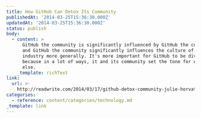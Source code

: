```yaml
---
title: How GitHub Can Detox Its Community
publishedAt: '2014-03-25T15:36:30.000Z'
updatedAt: '2014-03-25T15:36:30.000Z'
status: publish
body:
  - content: >
      GitHub the community is significantly influenced by GitHub the company,
      and GitHub the community significantly influences the culture of the tech
      industry more generally. It's more important for GitHub to be diverse
      because in a lot of ways, it and its community set the tone for everyone
      else.
    _template: richText
link:
  url: >-
    http://readwrite.com/2014/03/17/github-detox-community-julie-horvath-wanstrath-sexism-racism#awesm=~ozxeStW2gLeAfb
categories:
  - reference: content/categories/technology.md
_template: link
---
```



